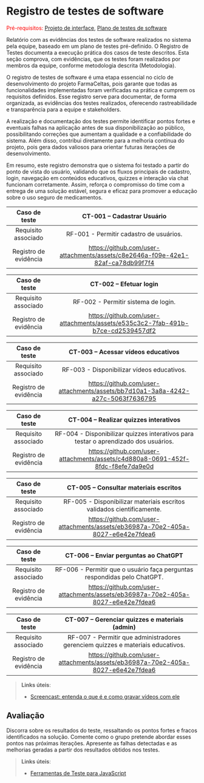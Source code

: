 # Registro de testes de software

<span style="color:red">Pré-requisitos: <a href="05-Projeto-interface.md"> Projeto de interface</a></span>, <a href="08-Plano-testes-software.md"> Plano de testes de software</a>

Relatório com as evidências dos testes de software realizados no sistema pela equipe, baseado em um plano de testes pré-definido.
O Registro de Testes documenta a execução prática dos casos de teste descritos. Esta seção comprova, com evidências, que os testes foram realizados por membros da equipe, conforme metodologia descrita (Metodologia).

O registro de testes de software é uma etapa essencial no ciclo de desenvolvimento do projeto FarmaCeltas, pois garante que todas as funcionalidades implementadas foram verificadas na prática e cumprem os requisitos definidos. Esse registro serve para documentar, de forma organizada, as evidências dos testes realizados, oferecendo rastreabilidade e transparência para a equipe e stakeholders.

A realização e documentação dos testes permite identificar pontos fortes e eventuais falhas na aplicação antes de sua disponibilização ao público, possibilitando correções que aumentam a qualidade e a confiabilidade do sistema. Além disso, contribui diretamente para a melhoria contínua do projeto, pois gera dados valiosos para orientar futuras iterações de desenvolvimento.

Em resumo, este registro demonstra que o sistema foi testado a partir do ponto de vista do usuário, validando que os fluxos principais de cadastro, login, navegação em conteúdos educativos, quizzes e interação via chat funcionam corretamente. Assim, reforça o compromisso do time com a entrega de uma solução estável, segura e eficaz para promover a educação sobre o uso seguro de medicamentos.



| **Caso de teste** 	| **CT-001 – Cadastrar Usuário** 	|
|:---:	|:---:	|
| Requisito associado | RF-001 - Permitir cadastro de usuários. |
| Registro de evidência | https://github.com/user-attachments/assets/c8e2646a-f09e-42e1-82af-ca78db99f7f4 |

| **Caso de teste** 	| **CT-002 – Efetuar login** 	|
|:---:	|:---:	|
| Requisito associado | RF-002 - Permitir sistema de login. |
| Registro de evidência | https://github.com/user-attachments/assets/e535c3c2-7fab-491b-b7ce-cd2539457df2 |

| **Caso de teste** 	| **CT-003 – Acessar vídeos educativos** 	|
|:---:	|:---:	|
| Requisito associado | RF-003 - Disponibilizar vídeos educativos. |
| Registro de evidência |  https://github.com/user-attachments/assets/bb7d10a1-3a8a-4242-a27c-5063f7636795|

| **Caso de teste** 	| **CT-004 – Realizar quizzes interativos** 	|
|:---:	|:---:	|
| Requisito associado | RF-004 - Disponibilizar quizzes interativos para testar o aprendizado dos usuários. |
| Registro de evidência | https://github.com/user-attachments/assets/c4d880a8-0691-452f-8fdc-f8efe7da9e0d |

| **Caso de teste** 	| **CT-005 – Consultar materiais escritos** 	|
|:---:	|:---:	|
| Requisito associado | RF-005 - Disponibilizar materiais escritos validados cientificamente. |
| Registro de evidência | https://github.com/user-attachments/assets/eb36987a-70e2-405a-8027-e6e42e7fdea6 |

| **Caso de teste** 	| **CT-006 – Enviar perguntas ao ChatGPT** 	|
|:---:	|:---:	|
| Requisito associado | RF-006 - Permitir que o usuário faça perguntas respondidas pelo ChatGPT. |
| Registro de evidência | https://github.com/user-attachments/assets/eb36987a-70e2-405a-8027-e6e42e7fdea6 |

| **Caso de teste** 	| **CT-007 – Gerenciar quizzes e materiais (admin)** 	|
|:---:	|:---:	|
| Requisito associado | RF-007 - Permitir que administradores gerenciem quizzes e materiais educativos. |
| Registro de evidência | https://github.com/user-attachments/assets/eb36987a-70e2-405a-8027-e6e42e7fdea6 |



> **Links úteis**:
> - [Screencast: entenda o que é e como gravar vídeos com ele](https://rockcontent.com/br/blog/screencast/) 

## Avaliação

Discorra sobre os resultados do teste, ressaltando os pontos fortes e fracos identificados na solução. Comente como o grupo pretende abordar esses pontos nas próximas iterações. Apresente as falhas detectadas e as melhorias geradas a partir dos resultados obtidos nos testes.

> **Links úteis**:
> - [Ferramentas de Teste para JavaScript](https://geekflare.com/javascript-unit-testing/)
